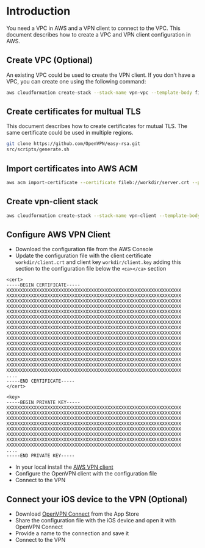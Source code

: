 # Introduction

You need a VPC in AWS and a VPN client to connect to the VPC. This document describes how to create a VPC and VPN client configuration in AWS.

## Create VPC (Optional)

An existing VPC could be used to create the VPN client. If you don't have a VPC, you can create one using the following command:

```bash
aws cloudformation create-stack --stack-name vpn-vpc --template-body file://src/cloudformation/vpn-vpc.yaml --region us-east-2
```

## Create certificates for multual TLS

This document describes how to create certificates for mutual TLS. The same certificate could be used in multiple regions.

```bash
git clone https://github.com/OpenVPN/easy-rsa.git
src/scripts/generate.sh
```

## Import certificates into AWS ACM

```bash
aws acm import-certificate --certificate fileb://workdir/server.crt --private-key fileb://workdir/server.key --certificate-chain fileb://workdir/ca.crt --region us-east-2
```

## Create vpn-client stack

```bash
aws cloudformation create-stack --stack-name vpn-client --template-body file://src/cloudformation/vpn-client.yaml --parameters "ParameterKey=ServerCertificateArn,ParameterValue=arn:aws:acm:*******:************:certificate/*********-****-****-****-*************" --region us-east-2
```

## Configure AWS VPN Client

* Download the configuration file from the AWS Console
* Update the configuration file with the client certificate `workdir/client.crt` and client key `workdir/client.key` adding this section to the configuration file below the `<ca></ca>` section
```
<cert>
-----BEGIN CERTIFICATE-----
XXXXXXXXXXXXXXXXXXXXXXXXXXXXXXXXXXXXXXXXXXXXXXXXXXXXXXXXXXXXXXXX
XXXXXXXXXXXXXXXXXXXXXXXXXXXXXXXXXXXXXXXXXXXXXXXXXXXXXXXXXXXXXXXX
XXXXXXXXXXXXXXXXXXXXXXXXXXXXXXXXXXXXXXXXXXXXXXXXXXXXXXXXXXXXXXXX
XXXXXXXXXXXXXXXXXXXXXXXXXXXXXXXXXXXXXXXXXXXXXXXXXXXXXXXXXXXXXXXX
XXXXXXXXXXXXXXXXXXXXXXXXXXXXXXXXXXXXXXXXXXXXXXXXXXXXXXXXXXXXXXXX
XXXXXXXXXXXXXXXXXXXXXXXXXXXXXXXXXXXXXXXXXXXXXXXXXXXXXXXXXXXXXXXX
XXXXXXXXXXXXXXXXXXXXXXXXXXXXXXXXXXXXXXXXXXXXXXXXXXXXXXXXXXXXXXXX
XXXXXXXXXXXXXXXXXXXXXXXXXXXXXXXXXXXXXXXXXXXXXXXXXXXXXXXXXXXXXXXX
XXXXXXXXXXXXXXXXXXXXXXXXXXXXXXXXXXXXXXXXXXXXXXXXXXXXXXXXXXXXXXXX
XXXXXXXXXXXXXXXXXXXXXXXXXXXXXXXXXXXXXXXXXXXXXXXXXXXXXXXXXXXXXXXX
XXXXXXXXXXXXXXXXXXXXXXXXXXXXXXXXXXXXXXXXXXXXXXXXXXXXXXXXXXXXXXXX
XXXXXXXXXXXXXXXXXXXXXXXXXXXXXXXXXXXXXXXXXXXXXXXXXXXXXXXXXXXXXXXX
XXXXXXXXXXXXXXXXXXXXXXXXXXXXXXXXXXXXXXXXXXXXXXXXXXXXXXXXXXXXXXXX
XXXXXXXXXXXXXXXXXXXXXXXXXXXXXXXXXXXXXXXXXXXXXXXXXXXXXXXXXXXXXXXX
XXXXXXXXXXXXXXXXXXXXXXXXXXXXXXXXXXXXXXXXXXXXXXXXXXXXXXXXXXXXXXXX
XXXXXXXXXXXXXXXXXXXXXXXXXXXXXXXXXXXXXXXXXXXXXXXXXXXXXXXXXXXXXXXX
....
-----END CERTIFICATE-----
</cert>

<key>
-----BEGIN PRIVATE KEY-----
XXXXXXXXXXXXXXXXXXXXXXXXXXXXXXXXXXXXXXXXXXXXXXXXXXXXXXXXXXXXXXXX
XXXXXXXXXXXXXXXXXXXXXXXXXXXXXXXXXXXXXXXXXXXXXXXXXXXXXXXXXXXXXXXX
XXXXXXXXXXXXXXXXXXXXXXXXXXXXXXXXXXXXXXXXXXXXXXXXXXXXXXXXXXXXXXXX
XXXXXXXXXXXXXXXXXXXXXXXXXXXXXXXXXXXXXXXXXXXXXXXXXXXXXXXXXXXXXXXX
XXXXXXXXXXXXXXXXXXXXXXXXXXXXXXXXXXXXXXXXXXXXXXXXXXXXXXXXXXXXXXXX
XXXXXXXXXXXXXXXXXXXXXXXXXXXXXXXXXXXXXXXXXXXXXXXXXXXXXXXXXXXXXXXX
XXXXXXXXXXXXXXXXXXXXXXXXXXXXXXXXXXXXXXXXXXXXXXXXXXXXXXXXXXXXXXXX
XXXXXXXXXXXXXXXXXXXXXXXXXXXXXXXXXXXXXXXXXXXXXXXXXXXXXXXXXXXXXXXX
....
-----END PRIVATE KEY-----
```
* In your local install the [AWS VPN client](https://aws.amazon.com/vpn/client-vpn-download/)
* Configure the OpenVPN client with the configuration file
* Connect to the VPN

## Connect your iOS device to the VPN (Optional)

* Download [OpenVPN Connect](https://apps.apple.com/us/app/openvpn-connect-openvpn-app/id590379981) from the App Store
* Share the configuration file with the iOS device and open it with OpenVPN Connect
* Provide a name to the connection and save it
* Connect to the VPN

